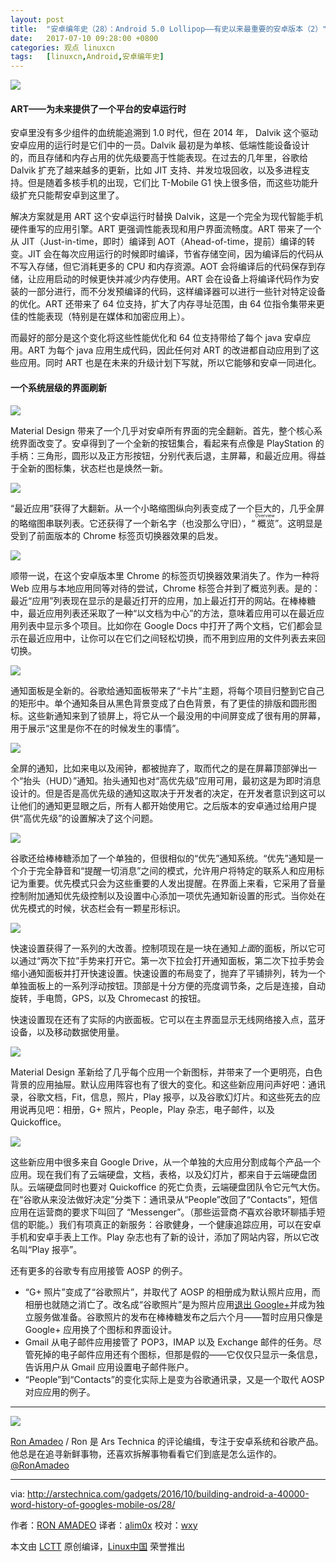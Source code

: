 ```yaml
---
layout: post
title:	"安卓编年史（28）：Android 5.0 Lollipop——有史以来最重要的安卓版本（2）"
date:	2017-07-10 09:28:00 +0800 
categories:	观点 linuxcn 
tags:	[linuxcn,Android,安卓编年史]
---
```



![](/Asserts/Images/album/201707/09/233012f09id1ya4qdnchcq.jpg)


#### ART——为未来提供了一个平台的安卓运行时


安卓里没有多少组件的血统能追溯到 1.0 时代，但在 2014 年， Dalvik 这个驱动安卓应用的运行时是它们中的一员。Dalvik 最初是为单核、低端性能设备设计的，而且存储和内存占用的优先级要高于性能表现。在过去的几年里，谷歌给 Dalvik 扩充了越来越多的更新，比如 JIT 支持、并发垃圾回收，以及多进程支持。但是随着多核手机的出现，它们比 T-Mobile G1 快上很多倍，而这些功能升级扩充只能帮安卓到这里了。


解决方案就是用 ART 这个安卓运行时替换 Dalvik，这是一个完全为现代智能手机硬件重写的应用引擎。ART 更强调性能表现和用户界面流畅度。ART 带来了一个从 JIT（Just-in-time，即时）编译到 AOT（Ahead-of-time，提前）编译的转变。JIT 会在每次应用运行的时候即时编译，节省存储空间，因为编译后的代码从不写入存储，但它消耗更多的 CPU 和内存资源。AOT 会将编译后的代码保存到存储，让应用启动的时候更快并减少内存使用。ART 会在设备上将编译代码作为安装的一部分进行，而不分发预编译的代码，这样编译器可以进行一些针对特定设备的优化。ART 还带来了 64 位支持，扩大了内存寻址范围，由 64 位指令集带来更佳的性能表现（特别是在媒体和加密应用上）。


而最好的部分是这个变化将这些性能优化和 64 位支持带给了每个 java 安卓应用。ART 为每个 java 应用生成代码，因此任何对 ART 的改进都自动应用到了这些应用。同时 ART 也是在未来的升级计划下写就，所以它能够和安卓一同进化。


#### 一个系统层级的界面刷新


![](/Asserts/Images/album/201707/09/233105i20e33s6187dsaau.jpg)


Material Design 带来了一个几乎对安卓所有界面的完全翻新。首先，整个核心系统界面改变了。安卓得到了一个全新的按钮集合，看起来有点像是 PlayStation 的手柄：三角形，圆形以及正方形按钮，分别代表后退，主屏幕，和最近应用。得益于全新的图标集，状态栏也是焕然一新。


![](/Asserts/Images/album/201707/09/233341dghohghqn27ph9o7.jpg)


“最近应用”获得了大翻新。从一个小略缩图纵向列表变成了一个巨大的，几乎全屏的略缩图串联列表。它还获得了一个新名字（也没那么守旧），“<ruby> 概览 <rp>  （ </rp> <rt>  Overview </rt> <rp>  ） </rp></ruby>”。这明显是受到了前面版本的 Chrome 标签页切换器效果的启发。


![](/Asserts/Images/album/201707/09/233434shlm34rr5sxwnmrk.jpg)


顺带一说，在这个安卓版本里 Chrome 的标签页切换器效果消失了。作为一种将 Web 应用与本地应用同等对待的尝试，Chrome 标签合并到了概览列表。是的：最近“应用”列表现在显示的是最近打开的应用，加上最近打开的网站。在棒棒糖中，最近应用列表还采取了一种“以文档为中心”的方法，意味着应用可以在最近应用列表中显示多个项目。比如你在 Google Docs 中打开了两个文档，它们都会显示在最近应用中，让你可以在它们之间轻松切换，而不用到应用的文件列表去来回切换。


![](/Asserts/Images/album/201707/09/233528zrvpjq16yv1bz3y7.jpg)


通知面板是全新的。谷歌给通知面板带来了“卡片”主题，将每个项目归整到它自己的矩形中。单个通知条目从黑色背景变成了白色背景，有了更佳的排版和圆形图标。这些新通知来到了锁屏上，将它从一个最没用的中间屏变成了很有用的屏幕，用于展示“这里是你不在的时候发生的事情”。


![](/Asserts/Images/album/201707/09/233959iwrnw2d2wbjhbnbz.jpg)


全屏的通知，比如来电以及闹钟，都被抛弃了，取而代之的是在屏幕顶部弹出一个“抬头（HUD）”通知。抬头通知也对“高优先级”应用可用，最初这是为即时消息设计的。但是否是高优先级的通知这取决于开发者的决定，在开发者意识到这可以让他们的通知更显眼之后，所有人都开始使用它。之后版本的安卓通过给用户提供“高优先级”的设置解决了这个问题。


![](/Asserts/Images/album/201707/09/234220j2lag7xa2vhcw6cw.jpg)


谷歌还给棒棒糖添加了一个单独的，但很相似的“优先”通知系统。“优先”通知是一个介于完全静音和“提醒一切消息”之间的模式，允许用户将特定的联系人和应用标记为重要。优先模式只会为这些重要的人发出提醒。在界面上来看，它采用了音量控制附加通知优先级控制以及设置中心添加一项优先通知新设置的形式。当你处在优先模式的时候，状态栏会有一颗星形标识。


![](/Asserts/Images/album/201707/09/234114vxq28cfzjq8fcd5g.jpg)


快速设置获得了一系列的大改善。控制项现在是一块在通知*上面*的面板，所以它可以通过“两次下拉”手势来打开它。第一次下拉会打开通知面板，第二次下拉手势会缩小通知面板并打开快速设置。快速设置的布局变了，抛弃了平铺排列，转为一个单独面板上的一系列浮动按钮。顶部是十分方便的亮度调节条，之后是连接，自动旋转，手电筒，GPS，以及 Chromecast 的按钮。


快速设置现在还有了实际的内嵌面板。它可以在主界面显示无线网络接入点，蓝牙设备，以及移动数据使用量。


![](/Asserts/Images/album/201707/09/234505tb2py1elp29xlalx.jpg)


Material Design 革新给了几乎每个应用一个新图标，并带来了一个更明亮，白色背景的应用抽屉。默认应用阵容也有了很大的变化。和这些新应用问声好吧：通讯录，谷歌文档，Fit，信息，照片，Play 报亭，以及谷歌幻灯片。和这些死去的应用说再见吧：相册，G+ 照片，People，Play 杂志，电子邮件，以及 Quickoffice。


![](/Asserts/Images/album/201707/09/234715z2zfom3fykskofss.jpg)


这些新应用中很多来自 Google Drive，从一个单独的大应用分割成每个产品一个应用。现在我们有了云端硬盘，文档，表格，以及幻灯片，都来自于云端硬盘团队。云端硬盘同时也要对 Quickoffice 的死亡负责，云端硬盘团队令它元气大伤。在“谷歌从来没法做好决定”分类下：通讯录从“People”改回了“Contacts”，短信应用在运营商的要求下叫回了 “Messenger”。（那些运营商*不*喜欢谷歌环聊插手短信的职能。）我们有项真正的新服务：谷歌健身，一个健康追踪应用，可以在安卓手机和安卓手表上工作。Play 杂志也有了新的设计，添加了网站内容，所以它改名叫“Play 报亭”。


还有更多的谷歌专有应用接管 AOSP 的例子。


* “G+ 照片”变成了“谷歌照片”，并取代了 AOSP 的相册成为默认照片应用，而相册也就随之消亡了。改名成“谷歌照片”是为照片应用[退出 Google+](http://arstechnica.com/gadgets/2015/05/google-photos-leaves-google-launches-as-a-standalone-service/)并成为独立服务做准备。谷歌照片的发布在棒棒糖发布之后六个月——暂时应用只像是 Google+ 应用换了个图标和界面设计。
* Gmail 从电子邮件应用接管了 POP3，IMAP 以及 Exchange 邮件的任务。尽管死掉的电子邮件应用还有个图标，但那是假的——它仅仅只显示一条信息，告诉用户从 Gmail 应用设置电子邮件账户。
* “People”到“Contacts”的变化实际上是变为谷歌通讯录，又是一个取代 AOSP 对应应用的例子。




---


![](/Asserts/Images/album/201706/24/162535j8ke2nu4ccvw44g9.jpg)


[Ron Amadeo](http://arstechnica.com/author/ronamadeo) / Ron 是 Ars Technica 的评论编缉，专注于安卓系统和谷歌产品。他总是在追寻新鲜事物，还喜欢拆解事物看看它们到底是怎么运作的。[@RonAmadeo](https://twitter.com/RonAmadeo)




---


via: <http://arstechnica.com/gadgets/2016/10/building-android-a-40000-word-history-of-googles-mobile-os/28/>


作者：[RON AMADEO](http://arstechnica.com/author/ronamadeo/) 译者：[alim0x](https://github.com/alim0x) 校对：[wxy](https://github.com/wxy)


本文由 [LCTT](https://github.com/LCTT/TranslateProject) 原创编译，[Linux中国](https://linux.cn/) 荣誉推出
